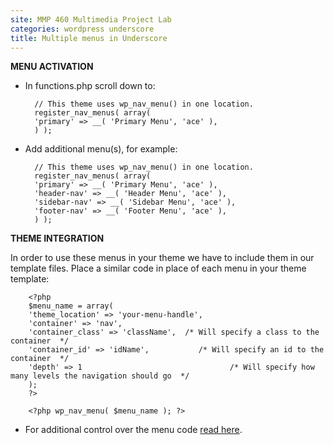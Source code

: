 ```yaml
---
site: MMP 460 Multimedia Project Lab
categories: wordpress underscore
title: Multiple menus in Underscore
---
```

**MENU ACTIVATION**

- In functions.php scroll down to:

        // This theme uses wp_nav_menu() in one location.
        register_nav_menus( array(
        'primary' => __( 'Primary Menu', 'ace' ),
        ) );

- Add additional menu(s), for example:

        // This theme uses wp_nav_menu() in one location.
        register_nav_menus( array(
        'primary' => __( 'Primary Menu', 'ace' ),
        'header-nav' => __( 'Header Menu', 'ace' ),
        'sidebar-nav' => __( 'Sidebar Menu', 'ace' ),
        'footer-nav' => __( 'Footer Menu', 'ace' ),
        ) );

**THEME INTEGRATION**

In order to use these menus in your theme we have to include them in our template files. Place a similar code in place of each menu in your theme template:

        <?php
        $menu_name = array(
        'theme_location' => 'your-menu-handle',
        'container' => 'nav',
        'container_class' => 'className',  /* Will specify a class to the container  */
        'container_id' => 'idName',           /* Will specify an id to the container  */
        'depth' => 1                                 /* Will specify how many levels the navigation should go  */
        );
        ?>

        <?php wp_nav_menu( $menu_name ); ?>

- For additional control over the menu code [read here](https://revitalk.github.io/mmp460/wordpress/2017/08/13/menu-code.html).

